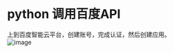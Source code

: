 # python 调用百度API
上到百度智能云平台，创建账号，完成认证，然后创建应用。  
![image](https://user-images.githubusercontent.com/32427537/235680810-a948b885-01f0-406b-a107-2131a8a9b397.png)  

